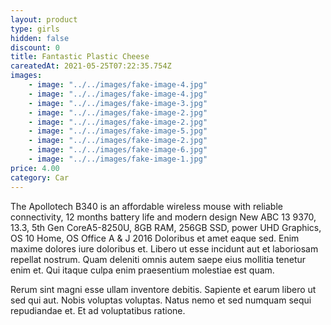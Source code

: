 ```yaml
---
layout: product
type: girls
hidden: false
discount: 0
title: Fantastic Plastic Cheese
careatedAt: 2021-05-25T07:22:35.754Z
images:
    - image: "../../images/fake-image-4.jpg"
    - image: "../../images/fake-image-4.jpg"
    - image: "../../images/fake-image-3.jpg"
    - image: "../../images/fake-image-2.jpg"
    - image: "../../images/fake-image-2.jpg"
    - image: "../../images/fake-image-5.jpg"
    - image: "../../images/fake-image-2.jpg"
    - image: "../../images/fake-image-6.jpg"
    - image: "../../images/fake-image-1.jpg"
price: 4.00
category: Car
---
```

The Apollotech B340 is an affordable wireless mouse with reliable connectivity, 12 months battery life and modern design
New ABC 13 9370, 13.3, 5th Gen CoreA5-8250U, 8GB RAM, 256GB SSD, power UHD Graphics, OS 10 Home, OS Office A & J 2016
Doloribus et amet eaque sed. Enim maxime dolores iure doloribus et. Libero ut esse incidunt aut et laboriosam repellat nostrum. Quam deleniti omnis autem saepe eius mollitia tenetur enim et. Qui itaque culpa enim praesentium molestiae est quam.
 Rerum sint magni esse ullam inventore debitis. Sapiente et earum libero ut sed qui aut. Nobis voluptas voluptas. Natus nemo et sed numquam sequi repudiandae et. Et ad voluptatibus ratione.
